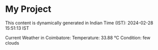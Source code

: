 # My Project

This content is dynamically generated in Indian Time (IST): 2024-02-28 15:51:13 IST


Current Weather in Coimbatore:
Temperature: 33.88 °C
Condition: few clouds

